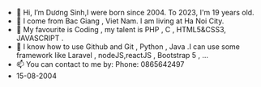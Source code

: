 - 👋 Hi, I’m Dương Sinh,I were born since 2004. To 2023, I'm 19 years old.
- 👀 I come from Bac Giang , Viet Nam. I am living at Ha Noi City.
- 🌱 My favourite is Coding , my talent is PHP , C , HTML5&CSS3, JAVASCRIPT .
- 💞️ I know how to use Github and Git , Python , Java .I can use some framework like Laravel , nodeJS,reactJS , Bootstrap  5 , ...
- 📫 You can contact to me by: Phone: 0865642497
- 15-08-2004
<!---
sinhduong/sinhduong is a ✨ special ✨ repository because its `README.md` (this file) appears on your GitHub profile.
You can click the Preview link to take a look at your changes.
--->
